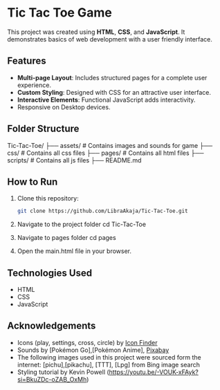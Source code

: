 # Tic Tac Toe Game

This project was created using **HTML**, **CSS**, and **JavaScript**.
It demonstrates basics of web development with a user friendly interface.

## Features

- **Multi-page Layout**: Includes structured pages for a complete user experience.
- **Custom Styling**: Designed with CSS for an attractive user interface.
- **Interactive Elements**: Functional JavaScript adds interactivity.
- Responsive on Desktop devices.

## Folder Structure

Tic-Tac-Toe/
├── assets/		# Contains images and sounds for game
├── css/		# Contains all css files
├── pages/		# Contains all html files
├── scripts/	# Contains all js files
├── README.md

## How to Run

1. Clone this repository:
   ```bash
   git clone https://github.com/LibraAkaja/Tic-Tac-Toe.git

2. Navigate to the project folder
   cd Tic-Tac-Toe

3. Navigate to pages folder
   cd pages

4. Open the main.html file in your browser.

## Technologies Used

- HTML
- CSS
- JavaScript

## Acknowledgements
- Icons (play, settings, cross, circle) by [Icon Finder](https://www.iconfinder.com/)
- Sounds by [Pokémon Go],[Pokémon Anime], [Pixabay](https://pixabay.com/)
- The following images used in this project were sourced form the internet:
	[pichu],[pikachu], [TTT], [Lpg] from Bing image search
- Styling tutorial by Kevin Powell (https://youtu.be/-VOUK-xFAyk?si=BkuZDc-oZAB_OxMh)